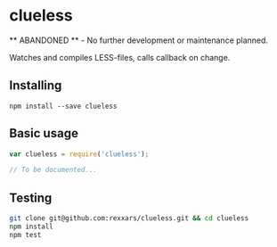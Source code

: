 # clueless

** ABANDONED ** - No further development or maintenance planned.

Watches and compiles LESS-files, calls callback on change.

## Installing

```
npm install --save clueless
```

## Basic usage

```js
var clueless = require('clueless');

// To be documented...
```

## Testing

```bash
git clone git@github.com:rexxars/clueless.git && cd clueless
npm install
npm test
```
